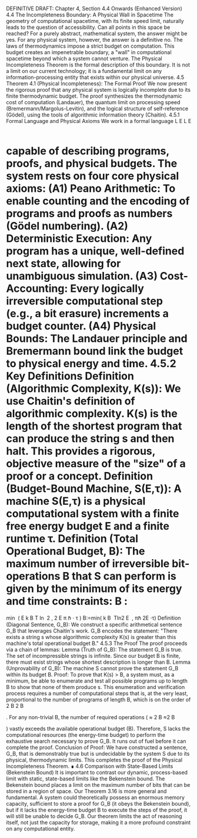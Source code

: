 DEFINITIVE DRAFT: Chapter 4, Section 4.4 Onwards (Enhanced Version)
4.4 The Incompleteness Boundary: A Physical Wall in Spacetime
The geometry of computational spacetime, with its finite speed limit, naturally leads to the question of accessibility. Can all points in this space be reached? For a purely abstract, mathematical system, the answer might be yes. For any physical system, however, the answer is a definitive no.
The laws of thermodynamics impose a strict budget on computation. This budget creates an impenetrable boundary, a "wall" in computational spacetime beyond which a system cannot venture. The Physical Incompleteness Theorem is the formal description of this boundary. It is not a limit on our current technology; it is a fundamental limit on any information-processing entity that exists within our physical universe.
4.5 Theorem 4.1 (Physical Incompleteness): The Formal Proof
We now present the rigorous proof that any physical system is logically incomplete due to its finite thermodynamic budget. The proof synthesizes the thermodynamic cost of computation (Landauer), the quantum limit on processing speed (Bremermann/Margolus-Levitin), and the logical structure of self-reference (Gödel), using the tools of algorithmic information theory (Chaitin).
4.5.1 Formal Language and Physical Axioms
We work in a formal language 
L
E
L 
E
​
 
 capable of describing programs, proofs, and physical budgets. The system rests on four core physical axioms:
(A1) Peano Arithmetic: To enable counting and the encoding of programs and proofs as numbers (Gödel numbering).
(A2) Deterministic Execution: Any program has a unique, well-defined next state, allowing for unambiguous simulation.
(A3) Cost-Accounting: Every logically irreversible computational step (e.g., a bit erasure) increments a budget counter.
(A4) Physical Bounds: The Landauer principle and Bremermann bound link the budget to physical energy and time.
4.5.2 Key Definitions
Definition (Algorithmic Complexity, K(s)): We use Chaitin's definition of algorithmic complexity. K(s) is the length of the shortest program that can produce the string s and then halt. This provides a rigorous, objective measure of the "size" of a proof or a concept.
Definition (Budget-Bound Machine, S(E,τ)): A machine S(E,τ) is a physical computational system with a finite free energy budget E and a finite runtime τ.
Definition (Total Operational Budget, B): The maximum number of irreversible bit-operations B that S can perform is given by the minimum of its energy and time constraints:
B
:
=
min
⁡
(
E
k
B
T
ln
⁡
2
,
2
E
π
ℏ
⋅
τ
)
B:=min( 
k 
B
​
 Tln2
E
​
 , 
πℏ
2E
​
 ⋅τ)
Definition (Diagonal Sentence, G_B): We construct a specific arithmetical sentence G_B that leverages Chaitin's work. G_B encodes the statement: "There exists a string s whose algorithmic complexity K(s) is greater than this machine's total operational budget B."
4.5.3 The Proof
The proof proceeds via a chain of lemmas:
Lemma (Truth of G_B): The statement G_B is true. The set of incompressible strings is infinite. Since our budget B is finite, there must exist strings whose shortest description is longer than B.
Lemma (Unprovability of G_B): The machine S cannot prove the statement G_B within its budget B.
Proof: To prove that K(s) > B, a system must, as a minimum, be able to enumerate and test all possible programs up to length B to show that none of them produce s.
This enumeration and verification process requires a number of computational steps that is, at the very least, proportional to the number of programs of length B, which is on the order of 
2
B
2 
B
 
.
For any non-trivial B, the number of required operations (
≈
2
B
≈2 
B
 
) vastly exceeds the available operational budget (B).
Therefore, S lacks the computational resources (the energy-time budget) to perform the exhaustive search necessary to prove G_B. It runs out of fuel before it can complete the proof.
Conclusion of Proof: We have constructed a sentence, G_B, that is demonstrably true but is undecidable by the system S due to its physical, thermodynamic limits. This completes the proof of the Physical Incompleteness Theorem. ∎
4.6 Comparison with State-Based Limits (Bekenstein Bound)
It is important to contrast our dynamic, process-based limit with static, state-based limits like the Bekenstein bound. The Bekenstein bound places a limit on the maximum number of bits that can be stored in a region of space.
Our Theorem 3.16 is more general and fundamental. A system could theoretically possess an enormous memory capacity, sufficient to store a proof for G_B (it obeys the Bekenstein bound), but if it lacks the energy-time budget B to execute the steps of the proof, it will still be unable to decide G_B. Our theorem limits the act of reasoning itself, not just the capacity for storage, making it a more profound constraint on any computational entity.